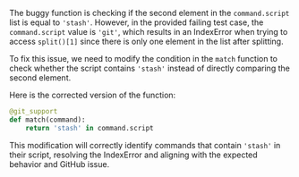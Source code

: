 The buggy function is checking if the second element in the `command.script` list is equal to `'stash'`. However, in the provided failing test case, the `command.script` value is `'git'`, which results in an IndexError when trying to access `split()[1]` since there is only one element in the list after splitting.

To fix this issue, we need to modify the condition in the `match` function to check whether the script contains `'stash'` instead of directly comparing the second element.

Here is the corrected version of the function:
```python
@git_support
def match(command):
    return 'stash' in command.script
```

This modification will correctly identify commands that contain `'stash'` in their script, resolving the IndexError and aligning with the expected behavior and GitHub issue.